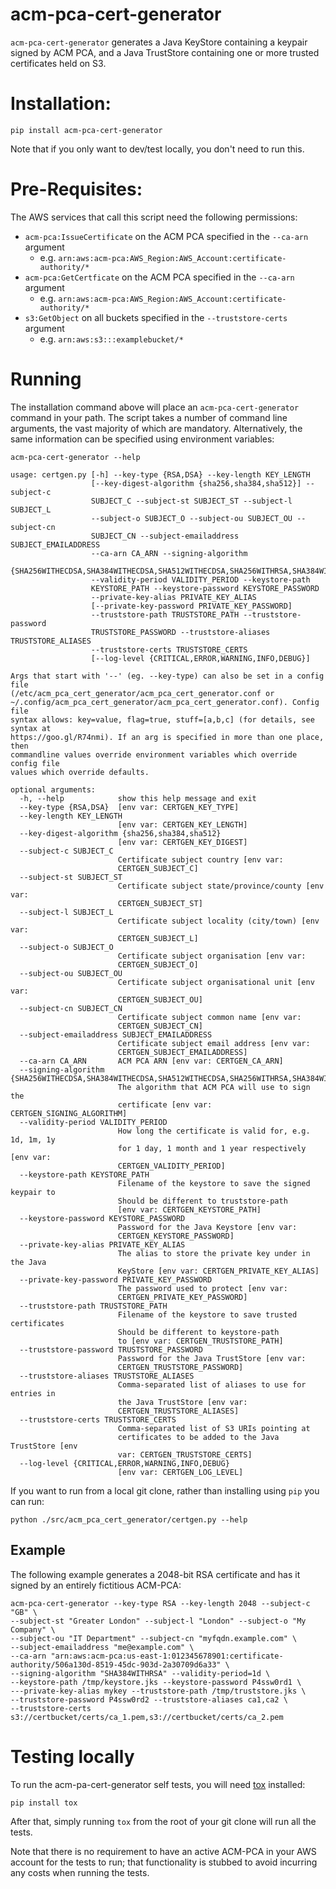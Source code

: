 # acm-pca-cert-generator
`acm-pca-cert-generator` generates a Java KeyStore containing a keypair signed
by ACM PCA, and a Java TrustStore containing one or more trusted certificates
held on S3.

# Installation:

`pip install acm-pca-cert-generator`

Note that if you only want to dev/test locally, you don't need to run this.

# Pre-Requisites:

The AWS services that call this script need the following permissions:

* `acm-pca:IssueCertificate` on the ACM PCA specified in the `--ca-arn` argument
  - e.g. `arn:aws:acm-pca:AWS_Region:AWS_Account:certificate-authority/*`
* `acm-pca:GetCertficate` on the ACM PCA specified in the `--ca-arn` argument
  - e.g. `arn:aws:acm-pca:AWS_Region:AWS_Account:certificate-authority/*`
* `s3:GetObject` on all buckets specified in the `--truststore-certs` argument
  - e.g. `arn:aws:s3:::examplebucket/*`

# Running

The installation command above will place an `acm-pca-cert-generator` command in
your path. The script takes a number of command line arguments, the vast
majority of which are mandatory. Alternatively, the same information can be
specified using environment variables:

```
acm-pca-cert-generator --help

usage: certgen.py [-h] --key-type {RSA,DSA} --key-length KEY_LENGTH
                  [--key-digest-algorithm {sha256,sha384,sha512}] --subject-c
                  SUBJECT_C --subject-st SUBJECT_ST --subject-l SUBJECT_L
                  --subject-o SUBJECT_O --subject-ou SUBJECT_OU --subject-cn
                  SUBJECT_CN --subject-emailaddress SUBJECT_EMAILADDRESS
                  --ca-arn CA_ARN --signing-algorithm
                  {SHA256WITHECDSA,SHA384WITHECDSA,SHA512WITHECDSA,SHA256WITHRSA,SHA384WITHRSA,SHA512WITHRSA}
                  --validity-period VALIDITY_PERIOD --keystore-path
                  KEYSTORE_PATH --keystore-password KEYSTORE_PASSWORD
                  --private-key-alias PRIVATE_KEY_ALIAS
                  [--private-key-password PRIVATE_KEY_PASSWORD]
                  --truststore-path TRUSTSTORE_PATH --truststore-password
                  TRUSTSTORE_PASSWORD --truststore-aliases TRUSTSTORE_ALIASES
                  --truststore-certs TRUSTSTORE_CERTS
                  [--log-level {CRITICAL,ERROR,WARNING,INFO,DEBUG}]

Args that start with '--' (eg. --key-type) can also be set in a config file
(/etc/acm_pca_cert_generator/acm_pca_cert_generator.conf or
~/.config/acm_pca_cert_generator/acm_pca_cert_generator.conf). Config file
syntax allows: key=value, flag=true, stuff=[a,b,c] (for details, see syntax at
https://goo.gl/R74nmi). If an arg is specified in more than one place, then
commandline values override environment variables which override config file
values which override defaults.

optional arguments:
  -h, --help            show this help message and exit
  --key-type {RSA,DSA}  [env var: CERTGEN_KEY_TYPE]
  --key-length KEY_LENGTH
                        [env var: CERTGEN_KEY_LENGTH]
  --key-digest-algorithm {sha256,sha384,sha512}
                        [env var: CERTGEN_KEY_DIGEST]
  --subject-c SUBJECT_C
                        Certificate subject country [env var:
                        CERTGEN_SUBJECT_C]
  --subject-st SUBJECT_ST
                        Certificate subject state/province/county [env var:
                        CERTGEN_SUBJECT_ST]
  --subject-l SUBJECT_L
                        Certificate subject locality (city/town) [env var:
                        CERTGEN_SUBJECT_L]
  --subject-o SUBJECT_O
                        Certificate subject organisation [env var:
                        CERTGEN_SUBJECT_O]
  --subject-ou SUBJECT_OU
                        Certificate subject organisational unit [env var:
                        CERTGEN_SUBJECT_OU]
  --subject-cn SUBJECT_CN
                        Certificate subject common name [env var:
                        CERTGEN_SUBJECT_CN]
  --subject-emailaddress SUBJECT_EMAILADDRESS
                        Certificate subject email address [env var:
                        CERTGEN_SUBJECT_EMAILADDRESS]
  --ca-arn CA_ARN       ACM PCA ARN [env var: CERTGEN_CA_ARN]
  --signing-algorithm {SHA256WITHECDSA,SHA384WITHECDSA,SHA512WITHECDSA,SHA256WITHRSA,SHA384WITHRSA,SHA512WITHRSA}
                        The algorithm that ACM PCA will use to sign the
                        certificate [env var: CERTGEN_SIGNING_ALGORITHM]
  --validity-period VALIDITY_PERIOD
                        How long the certificate is valid for, e.g. 1d, 1m, 1y
                        for 1 day, 1 month and 1 year respectively [env var:
                        CERTGEN_VALIDITY_PERIOD]
  --keystore-path KEYSTORE_PATH
                        Filename of the keystore to save the signed keypair to
                        Should be different to truststore-path
                        [env var: CERTGEN_KEYSTORE_PATH]
  --keystore-password KEYSTORE_PASSWORD
                        Password for the Java Keystore [env var:
                        CERTGEN_KEYSTORE_PASSWORD]
  --private-key-alias PRIVATE_KEY_ALIAS
                        The alias to store the private key under in the Java
                        KeyStore [env var: CERTGEN_PRIVATE_KEY_ALIAS]
  --private-key-password PRIVATE_KEY_PASSWORD
                        The password used to protect [env var:
                        CERTGEN_PRIVATE_KEY_PASSWORD]
  --truststore-path TRUSTSTORE_PATH
                        Filename of the keystore to save trusted certificates
                        Should be different to keystore-path
                        to [env var: CERTGEN_TRUSTSTORE_PATH]
  --truststore-password TRUSTSTORE_PASSWORD
                        Password for the Java TrustStore [env var:
                        CERTGEN_TRUSTSTORE_PASSWORD]
  --truststore-aliases TRUSTSTORE_ALIASES
                        Comma-separated list of aliases to use for entries in
                        the Java TrustStore [env var:
                        CERTGEN_TRUSTSTORE_ALIASES]
  --truststore-certs TRUSTSTORE_CERTS
                        Comma-separated list of S3 URIs pointing at
                        certificates to be added to the Java TrustStore [env
                        var: CERTGEN_TRUSTSTORE_CERTS]
  --log-level {CRITICAL,ERROR,WARNING,INFO,DEBUG}
                        [env var: CERTGEN_LOG_LEVEL]
```

If you want to run from a local git clone, rather than installing using `pip`
you can run:

`python ./src/acm_pca_cert_generator/certgen.py --help`

## Example

The following example generates a 2048-bit RSA certificate and has it signed by
an entirely fictitious ACM-PCA:

```
acm-pca-cert-generator --key-type RSA --key-length 2048 --subject-c "GB" \
--subject-st "Greater London" --subject-l "London" --subject-o "My Company" \
--subject-ou "IT Department" --subject-cn "myfqdn.example.com" \
--subject-emailaddress "me@example.com" \
--ca-arn "arn:aws:acm-pca:us-east-1:012345678901:certificate-authority/506a130d-8519-45dc-903d-2a30709d6a33" \
--signing-algorithm "SHA384WITHRSA" --validity-period=1d \
--keystore-path /tmp/keystore.jks --keystore-password P4ssw0rd1 \
---private-key-alias mykey --truststore-path /tmp/truststore.jks \
--truststore-password P4ssw0rd2 --truststore-aliases ca1,ca2 \
--truststore-certs s3://certbucket/certs/ca_1.pem,s3://certbucket/certs/ca_2.pem
```


# Testing locally

To run the acm-pa-cert-generator self tests, you will need [tox](https://tox.readthedocs.io/en/latest/) installed:

`pip install tox`

After that, simply running `tox` from the root of your git clone will run all
the tests.

Note that there is no requirement to have an active ACM-PCA in your AWS account
for the tests to run; that functionality is stubbed to avoid incurring any
costs when running the tests.
